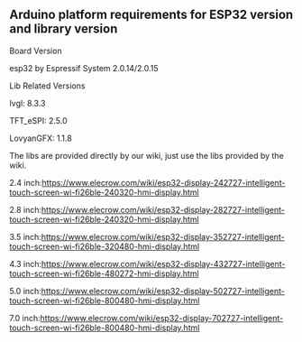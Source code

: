 ## Arduino platform requirements for ESP32 version and library version
Board Version

esp32 by Espressif System 2.0.14/2.0.15

Lib Related Versions

Ivgl: 8.3.3

TFT_eSPI: 2.5.0

LovyanGFX: 1.1.8

The libs are provided directly by our wiki, just use the libs provided by the wiki.

2.4 inch:https://www.elecrow.com/wiki/esp32-display-242727-intelligent-touch-screen-wi-fi26ble-240320-hmi-display.html

2.8 inch:https://www.elecrow.com/wiki/esp32-display-282727-intelligent-touch-screen-wi-fi26ble-240320-hmi-display.html

3.5 inch:https://www.elecrow.com/wiki/esp32-display-352727-intelligent-touch-screen-wi-fi26ble-320480-hmi-display.html

4.3 inch:https://www.elecrow.com/wiki/esp32-display-432727-intelligent-touch-screen-wi-fi26ble-480272-hmi-display.html

5.0 inch:https://www.elecrow.com/wiki/esp32-display-502727-intelligent-touch-screen-wi-fi26ble-800480-hmi-display.html

7.0 inch:https://www.elecrow.com/wiki/esp32-display-702727-intelligent-touch-screen-wi-fi26ble-800480-hmi-display.html
